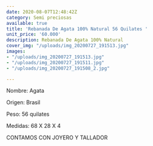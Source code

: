 ```yaml
---
date: 2020-08-07T12:48:42Z
category: Semi preciosas
available: true
title: 'Rebanada De Agata 100% Natural 56 Quilates '
unit_price: '60.000'
description: Rebanada De Agata 100% Natural
cover_img: "/uploads/img_20200727_191513.jpg"
images:
- "/uploads/img_20200727_191513.jpg"
- "/uploads/img_20200727_191511.jpg"
- "/uploads/img_20200727_191508_2.jpg"

---
```

Nombre: Agata 

Origen: Brasil

Peso: 56 quilates

Medidas: 68 X 28 X 4 

CONTAMOS CON JOYERO Y TALLADOR